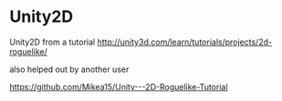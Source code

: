 # Unity2D
Unity2D from a tutorial
http://unity3d.com/learn/tutorials/projects/2d-roguelike/

also helped out by another user

https://github.com/Mikea15/Unity---2D-Roguelike-Tutorial